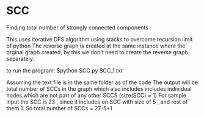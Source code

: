 # SCC
Finding total number of strongly connected components

This uses iterative DFS algorithm using stacks to overcome recursion limit of python
The reverse graph is created at the same instance where the orginal graph created, 
by this we don't need to create the reverse graph separately.

to run the program:
$python SCC.py SCC_1.txt

Assuming the text file is in the same folder as of the code
The output will be total number of SCCs in the graph which also includes includes 
individual nodes which are not part of any other SCCS (size(SCC) = 1)
For sample input the SCC is 23 , since it includes on SCC with size of 5 , and rest of 
them 1. So total number of SCCs = 27-5+1
